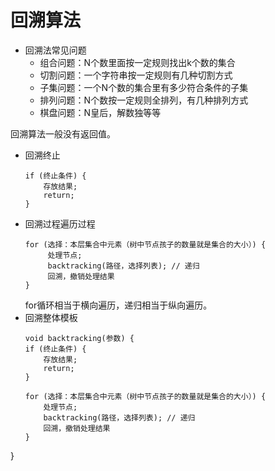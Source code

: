 # 回溯算法

* 回溯法常见问题
  + 组合问题：N个数里面按一定规则找出k个数的集合
  + 切割问题：一个字符串按一定规则有几种切割方式
  + 子集问题：一个N个数的集合里有多少符合条件的子集
  + 排列问题：N个数按一定规则全排列，有几种排列方式
  + 棋盘问题：N皇后，解数独等等

回溯算法一般没有返回值。

* 回溯终止
    ```
    if (终止条件) {
        存放结果;
        return;
    }
    ```
* 回溯过程遍历过程
  ```
  for (选择：本层集合中元素（树中节点孩子的数量就是集合的大小）) {
       处理节点;
       backtracking(路径，选择列表); // 递归
       回溯，撤销处理结果
  }
  ```
  for循环相当于横向遍历，递归相当于纵向遍历。
* 回溯整体模板
    ```
    void backtracking(参数) {
    if (终止条件) {
        存放结果;
        return;
    }

    for (选择：本层集合中元素（树中节点孩子的数量就是集合的大小）) {
        处理节点;
        backtracking(路径，选择列表); // 递归
        回溯，撤销处理结果
    }

}

```